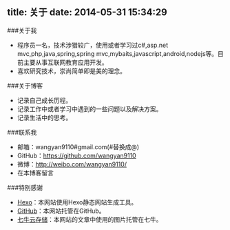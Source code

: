 title: 关于
date: 2014-05-31 15:34:29
---
###关于我
* 程序员一名，技术涉猎较广，使用或者学习过c#,asp.net mvc,php,java,spring,spring mvc,mybaits,javascript,android,nodejs等。目前主要从事互联网教育应用开发。
* 喜欢研究技术，崇尚简单即是美的理念。

###关于博客
* 记录自己成长历程。
* 记录工作中或者学习中遇到的一些问题以及解决方案。
* 记录生活中的思考。

###联系我
* 邮箱：wangyan9110#gmail.com(#替换成@)
* GitHub：https://github.com/wangyan9110
* 微博：http://weibo.com/wangyan9110/
* 在本博客留言

###特别感谢
* [Hexo](http://hexo.io/)：本网站使用Hexo静态网站生成工具。
* [GitHub](https://github.com)：本网站托管在GitHub。
* [七牛云存储](http://www.qiniu.com/)：本网站的文章中使用的图片托管在七牛。